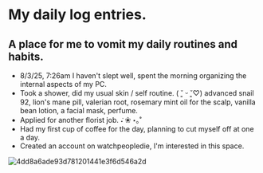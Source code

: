 # My daily log entries.

## A place for me to vomit my daily routines and habits.

- 8/3/25, 7:26am I haven't slept well, spent the morning organizing the internal aspects of my PC.
- Took a shower, did my usual skin / self routine. ( ˘͈ ᵕ ˘͈♡) advanced snail 92, lion's mane pill, valerian root, rosemary mint oil for the scalp, vanilla bean lotion, a facial mask, perfume.
- Applied for another florist job. ݁˖ ❀ ⋆｡˚
- Had my first cup of coffee for the day, planning to cut myself off at one a day.
- Created an account on watchpeopledie, I'm interested in this space.
  
![4dd8a6ade93d781201441e3f6d546a2d](https://github.com/user-attachments/assets/88f4c602-3275-4b5e-bd8d-6a38ccbfcb0d)
